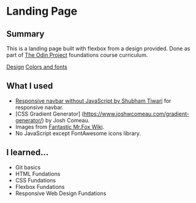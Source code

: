 # Landing Page

## Summary

This is a landing page built with flexbox from a design provided. Done as part of [The Odin Project](https://www.theodinproject.com/) foundations course curriculum.

[Design](Image-one_Full-design.png)
[Colors and fonts](Image-two_Colors_and-fonts.png)

## What I used
- [Responsive navbar without JavaScript by Shubham Tiwari](https://dev.to/shubhamtiwari909/responsive-navbar-without-javascript-3p7o) for responsive navbar.
- [CSS Gradient Generator] (https://www.joshwcomeau.com/gradient-generator/) by Josh Comeau.
- Images from [Fantastic Mr.Fox Wiki](https://fantasticmrfox.fandom.com/wiki/Fantastic_Mr._Fox_Wiki).
- No JavaScript except FontAwesome icons library.

## I learned...

- Git basics
- HTML Fundations
- CSS Fundations
- Flexbox Fundations
- Responsive Web Design Fundations

